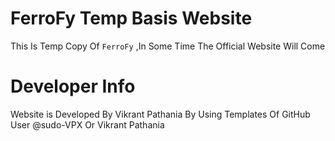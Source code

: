 # FerroFy Temp Basis Website

This Is Temp Copy Of ``` FerroFy ``` ,In Some Time The Official Website Will Come 

# Developer Info

Website is Developed By Vikrant Pathania By Using Templates Of GitHub User @sudo-VPX Or Vikrant Pathania